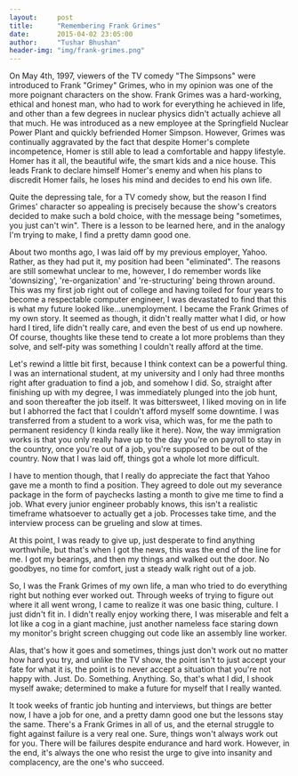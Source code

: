 ```yaml
---
layout:     post
title:      "Remembering Frank Grimes"
date:       2015-04-02 23:05:00
author:     "Tushar Bhushan"
header-img: "img/frank-grimes.png"
---
```

On May 4th, 1997, viewers of the TV comedy "The Simpsons" were introduced to Frank "Grimey" Grimes, who in my opinion was one of the more poignant characters on the show. Frank Grimes was a hard-working, ethical and honest man, who had to work for everything he achieved in life, and other than a few degrees in nuclear physics didn't actually achieve all that much. He was introduced as a new employee at the Springfield Nuclear Power Plant and quickly befriended Homer Simpson. However, Grimes was continually aggravated by the fact that despite Homer's complete incompetence, Homer is still able to lead a comfortable and happy lifestyle. Homer has it all, the beautiful wife, the smart kids and a nice house. This leads Frank to declare himself Homer's enemy and when his plans to discredit Homer fails, he loses his mind and decides to end his own life.

Quite the depressing tale, for a TV comedy show, but the reason I find Grimes' character so appealing is precisely because the show's creators decided to make such a bold choice, with the message being "sometimes, you just can't win". There is a lesson to be learned here, and in the analogy I'm trying to make, I find a pretty damn good one.

About two months ago, I was laid off by my previous employer, Yahoo. Rather, as they had put it, my position had been "eliminated". The reasons are still somewhat unclear to me, however, I do remember words like 'downsizing', 're-organization' and 're-structuring' being thrown around. This was my first job right out of college and having toiled for four years to become a respectable computer engineer, I was devastated to find that this is what my future looked like...unemployment. I became the Frank Grimes of my own story. It seemed as though, it didn't really matter what I did, or how hard I tired, life didn't really care, and even the best of us end up nowhere. Of course, thoughts like these tend to create a lot more problems than they solve, and self-pity was something I couldn't really afford at the time.

Let's rewind a little bit first, because I think context can be a powerful thing. I was an international student, at my university and I only had three months right after graduation to find a job, and somehow I did. So, straight after finishing up with my degree, I was immediately plunged into the job hunt, and soon thereafter the job itself. It was bittersweet, I liked moving on in life but I abhorred the fact that I couldn't afford myself some downtime. I was transferred from a student to a work visa, which was, for me the path to permanent residency (I kinda really like it here). Now, the way immigration works is that you only really have up to the day you're on payroll to stay in the country, once you're out of a job, you're supposed to be out of the country. Now that I was laid off, things got a whole lot more difficult.

I have to mention though, that I really do appreciate the fact that Yahoo gave me a month to find a position. They agreed to dole out my severance package in the form of paychecks lasting a month to give me time to find a job. What every junior engineer probably knows, this isn't a realistic timeframe whatsoever to actually get a job. Processes take time, and the interview process can be grueling and slow at times.

At this point, I was ready to give up, just desperate to find anything worthwhile, but that's when I got the news, this was the end of the line for me. I got my bearings, and then my things and walked out the door. No goodbyes, no time for comfort, just a steady walk right out of a job.  

So, I was the Frank Grimes of my own life, a man who tried to do everything right but nothing ever worked out. Through weeks of trying to figure out where it all went wrong, I came to realize it was one basic thing, culture. I just didn't fit in. I didn't really enjoy working there, I was miserable and felt a lot like a cog in a giant machine, just another nameless face staring down my monitor's bright screen chugging out code like an assembly line worker. 

Alas, that's how it goes and sometimes, things just don't work out no matter how hard you try, and unlike the TV show, the point isn't to just accept your fate for what it is, the point is to never accept a situation that you're not happy with. Just. Do. Something. Anything. So, that's what I did, I shook myself awake; determined to make a future for myself that I really wanted.

It took weeks of frantic job hunting and interviews, but things are better now, I have a job for one, and a pretty damn good one but the lessons stay the same. There's a Frank Grimes in all of us, and the eternal struggle to fight against failure is a very real one. Sure, things won't always work out for you. There will be failures despite endurance and hard work. However, in the end, it's always the one who resist the urge to give into insanity and complacency, are the one's who succeed.